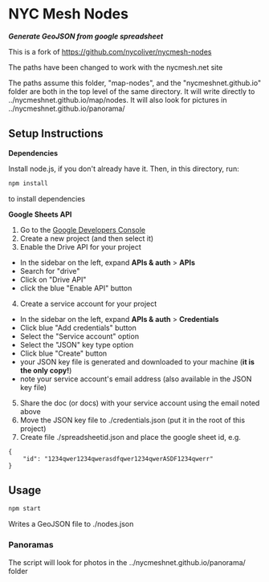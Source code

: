 # NYC Mesh Nodes
___Generate GeoJSON from google spreadsheet___

This is a fork of https://github.com/nycoliver/nycmesh-nodes

The paths have been changed to work with the nycmesh.net site

The paths assume this folder, "map-nodes", and the "nycmeshnet.github.io" folder are both in the top level of the same directory. It will write directly to ../nycmeshnet.github.io/map/nodes. It will also look for pictures in ../nycmeshnet.github.io/panorama/

## Setup Instructions

__Dependencies__

Install node.js, if you don't already have it.
Then, in this directory, run:
```js
npm install
```
to install dependencies

__Google Sheets API__

1. Go to the [Google Developers Console](https://console.developers.google.com/project)
2. Create a new project (and then select it)
3. Enable the Drive API for your project
  - In the sidebar on the left, expand __APIs & auth__ > __APIs__
  - Search for "drive"
  - Click on "Drive API"
  - click the blue "Enable API" button
4. Create a service account for your project
  - In the sidebar on the left, expand __APIs & auth__ > __Credentials__
  - Click blue "Add credentials" button
  - Select the "Service account" option
  - Select the "JSON" key type option
  - Click blue "Create" button
  - your JSON key file is generated and downloaded to your machine (__it is the only copy!__)
  - note your service account's email address (also available in the JSON key file)
5. Share the doc (or docs) with your service account using the email noted above
6.  Move the JSON key file to ./credentials.json (put it in the root of this project)
7.  Create file ./spreadsheetid.json and place the google sheet id, e.g.   
```
{  
	"id": "1234qwer1234qwerasdfqwer1234qwerASDF1234qwerr"  
}
```


## Usage

```js
npm start
```
Writes a GeoJSON file to ./nodes.json

### Panoramas

The script will look for photos in the ../nycmeshnet.github.io/panorama/ folder
